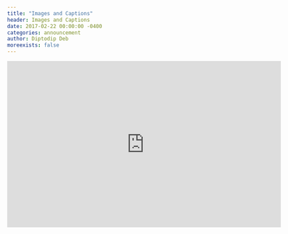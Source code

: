 ```yaml
---
title: "Images and Captions"
header: Images and Captions
date: 2017-02-22 00:00:00 -0400
categories: announcement
author: Diptodip Deb
moreexists: false
---
```

<!-- embedded slides should have width="640" height="389" -->
<iframe src="https://docs.google.com/presentation/d/18Q8R6wg_rLo6yLTQI8_rtxuBeiATFPqLiXY6J3u0F-8/embed?start=false&loop=false&delayms=3000" frameborder="0" width="640" height="389" allowfullscreen="true" mozallowfullscreen="true" webkitallowfullscreen="true"></iframe>
